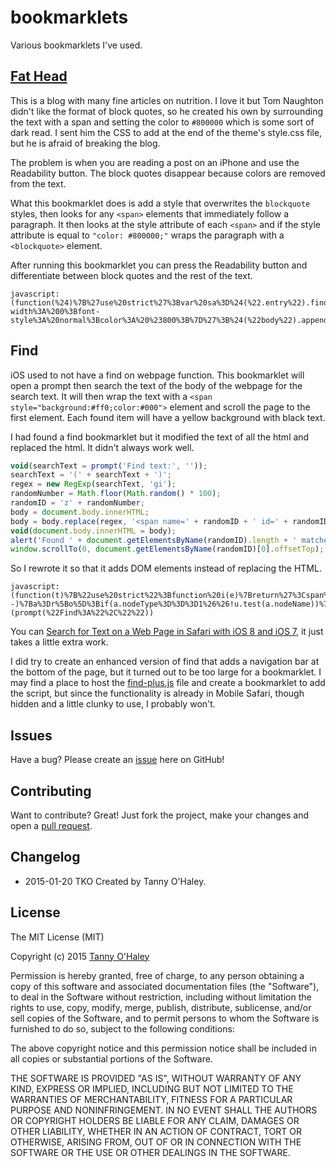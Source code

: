 # bookmarklets

Various bookmarklets I've used.

## [Fat Head](http://www.fathead-movie.com/)

This is a blog with many fine articles on nutrition. I love it but Tom Naughton didn't like the format of block quotes, so he created his own by surrounding the text with a span and setting the color to `#800000` which is some sort of dark read. I sent him the CSS to add at the end of the theme's style.css file, but he is afraid of breaking the blog.

The problem is when you are reading a post on an iPhone and use the Readability button. The block quotes disappear because colors are removed from the text.

What this bookmarklet does is add a style that overwrites the `blockquote` styles, then looks for any `<span>` elements that immediately follow a paragraph. It then looks at the style attribute of each `<span>` and if the style attribute is equal to `"color: #800000;"` wraps the paragraph with a `<blockquote>` element.

After running this bookmarklet you can press the Readability button and differentiate between block quotes and the rest of the text.

````
javascript:(function(%24)%7B%27use%20strict%27%3Bvar%20sa%3D%24(%22.entry%22).find(%22p%20%3E%20span%22)%2Cstyle%3D%27.entry%20blockquote%20%7Bmargin%3A%200%3Bpadding%3A%200%3Bbackground%3A%20transparent%3Bborder-width%3A%200%3Bfont-style%3A%20normal%3Bcolor%3A%20%23800%3B%7D%27%3B%24(%22body%22).append(%22%3Cstyle%3E%22%2Bstyle%2B%22%3C%2Fstyle%3E%22)%3Bsa.each(function(index)%7Bvar%20%24this%3D%24(this)%2Cp%3D%24this.parent()%3Bif(%24this.attr(%22style%22)%3D%3D%3D%22color%3A%20%23800000%3B%22)%7Bp.wrap(%22%3Cblockquote%3E%3C%2Fblockquote%3E%22)%3B%7D%7D)%3B%7D(jQuery))
````

## Find

iOS used to not have a find on webpage function. This bookmarklet will open a prompt then search the text of the body of the webpage for the search text. It will then wrap the text with a `<span style="background:#ff0;color:#000">` element and scroll the page to the first element. Each found item will have a yellow background with black text.

I had found a find bookmarklet but it modified the text of all the html and replaced the html. It didn't always work well.

```javascript
void(searchText = prompt('Find text:', ''));
searchText = '(' + searchText + ')';
regex = new RegExp(searchText, 'gi');
randomNumber = Math.floor(Math.random() * 100);
randomID = 'z' + randomNumber;
body = document.body.innerHTML;
body = body.replace(regex, '<span name=' + randomID + ' id=' + randomID + ' style=\'color:#000;background-color:yellow; font-weight:bold;\'>$1</span>');
void(document.body.innerHTML = body);
alert('Found ' + document.getElementsByName(randomID).length + ' matches.');
window.scrollTo(0, document.getElementsByName(randomID)[0].offsetTop);
````

So I rewrote it so that it adds DOM elements instead of replacing the HTML.

````
javascript:(function(t)%7B%22use%20strict%22%3Bfunction%20i(e)%7Breturn%27%3Cspan%20name%3D%22%27%2Bn%2B%27%22%20style%3D%22background%3A%23ff0%3Bcolor%3A%23000%22%3E%27%2Be%2B%22%3C%2Fspan%3E%22%7Dfunction%20s(e%2Ct)%7Bfunction%20c()%7Bvar%20e%3Da.data.replace(n%2Ci)%2Ct%3Ddocument.createElement(%22div%22)%2Cr%3Ddocument.createDocumentFragment()%3Bt.innerHTML%3De%3Bwhile(t.firstChild)%7Br.appendChild(t.firstChild)%7Dreturn%20r%7Dvar%20n%3Dnew%20RegExp(e%2C%22gi%22)%2Cr%3D(t%7C%7Cdocument.body).childNodes%2Co%3Dr%3Fr.length%3A0%2Cu%3D%2F%5E(script%7Cobject%7Ciframe)%24%2Fi%2Ca%2Cf%2Cl%3Bwhile(o--)%7Ba%3Dr%5Bo%5D%3Bif(a.nodeType%3D%3D%3D1%26%26!u.test(a.nodeName))%7Bs(e%2Ca)%7Delse%20if(a.nodeType%3D%3D%3D3%26%26n.test(a.data))%7Bf%3Da.parentNode%3Bl%3Dc()%3Bf.insertBefore(l%2Ca)%3Bf.removeChild(a)%7D%7D%7Dvar%20n%3D%22z%22%2BMath.floor(Math.random()*100)%2Cr%3Bif(t)%7Bs(t)%3Balert(%22Found%20%22%2B(r%3Ddocument.getElementsByName(n)).length%2B%22%20matches.%22)%3Bwindow.scrollTo(0%2Cr%5B0%5D.offsetTop)%7D%7D)(prompt(%22Find%3A%22%2C%22%22))
````

You can [Search for Text on a Web Page in Safari with iOS 8 and iOS 7](http://osxdaily.com/2013/10/03/search-text-web-page-safari-ios/), it just takes a little extra work.

I did try to create an enhanced version of find that adds a navigation bar at the bottom of the page, but it turned out to be too large for a bookmarklet. I may find a place to host the [find-plus.js](https://github.com/tannyo/bookmarklets/blob/master/find-plus.js) file and create a bookmarklet to add the script, but since the functionality is already in Mobile Safari, though hidden and a little clunky to use, I probably won't.

## Issues

Have a bug? Please create an [issue](https://github.com/tannyo/bookmarklets/issues) here on GitHub!

## Contributing

Want to contribute? Great! Just fork the project, make your changes and open a [pull request](https://github.com/tannyo/bookmarklets/pulls).

## Changelog
* 2015-01-20 TKO Created by Tanny O'Haley.

## License

The MIT License (MIT)

Copyright (c) 2015 [Tanny O'Haley](http://tanny.ica.com)

Permission is hereby granted, free of charge, to any person obtaining a copy
of this software and associated documentation files (the "Software"), to deal
in the Software without restriction, including without limitation the rights
to use, copy, modify, merge, publish, distribute, sublicense, and/or sell
copies of the Software, and to permit persons to whom the Software is
furnished to do so, subject to the following conditions:

The above copyright notice and this permission notice shall be included in all
copies or substantial portions of the Software.

THE SOFTWARE IS PROVIDED "AS IS", WITHOUT WARRANTY OF ANY KIND, EXPRESS OR
IMPLIED, INCLUDING BUT NOT LIMITED TO THE WARRANTIES OF MERCHANTABILITY,
FITNESS FOR A PARTICULAR PURPOSE AND NONINFRINGEMENT. IN NO EVENT SHALL THE
AUTHORS OR COPYRIGHT HOLDERS BE LIABLE FOR ANY CLAIM, DAMAGES OR OTHER
LIABILITY, WHETHER IN AN ACTION OF CONTRACT, TORT OR OTHERWISE, ARISING FROM,
OUT OF OR IN CONNECTION WITH THE SOFTWARE OR THE USE OR OTHER DEALINGS IN THE
SOFTWARE.
